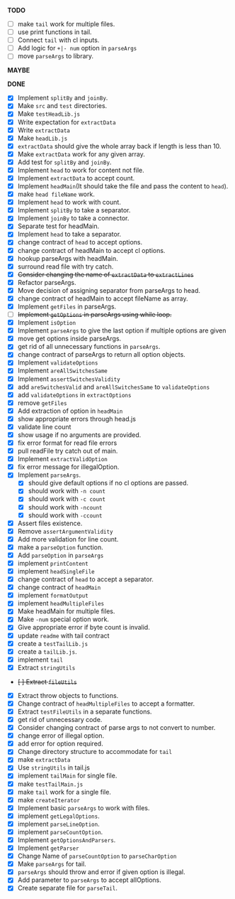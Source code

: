 **TODO**

- [ ] make `tail` work for multiple files.
- [ ] use print functions in tail.
- [ ] Connect `tail` with cl inputs.
- [ ] Add logic for `+|- num` option in `parseArgs`
- [ ] move `parseArgs` to library.

**MAYBE**


**DONE**

- [x] Implement `splitBy` and `joinBy`.
- [x] Make `src` and `test` directories.
- [x] Make `testHeadLib.js`
- [x] Write expectation for `extractData`
- [x] Write `extractData`
- [x] Make `headLib.js`
- [x] `extractData` should give the whole array back if length is less than 10.
- [x] Make `extractData` work for any given array.
- [x] Add test for `splitBy` and `joinBy`.
- [x] Implement `head` to work for content not file.
- [x] Implement  `extractData` to accept count.
- [x] Implement `headMain`(It should take the file and pass the content to `head`).
- [x] make `head fileName` work.
- [x] Implement `head` to work with count.
- [x] Implement `splitBy` to take a separator.
- [x] Implement `joinBy` to take a connector.
- [x] Separate test for headMain.
- [x] Implement `head` to take a separator.
- [x] change contract of `head` to accept options.
- [x] change contract of headMain to accept cl options.
- [x] hookup parseArgs with headMain.
- [x] surround read file with try catch.
- [x] ~~Consider changing the name of `extractData` to `extractLines`~~
- [x] Refactor parseArgs.
- [x] Move decision of assigning separator from parseArgs to head.
- [x] change contract of headMain to accept fileName as array.
- [x] Implement `getFiles` in parseArgs.
- [ ] ~~Implement `getOptions` in parseArgs using while loop.~~
- [x] Implement `isOption`
- [x] Implement `parseArgs` to give the last option if multiple options are given
- [x] move get options inside parseArgs.
- [x] get rid of all unnecessary functions in `parseArgs`.
- [x] change contract of parseArgs to return all option objects.
- [x] Implement `validateOptions`
- [x] Implement `areAllSwitchesSame`
- [x] Implement `assertSwitchesValidity`
- [x] add `areSwitchesValid` and `areAllSwitchesSame` to `validateOptions`
- [x] add `validateOptions` in `extractOptions`
- [x] remove `getFiles`
- [x] Add extraction of option in `headMain`
- [x] show appropriate errors through head.js
- [x] validate line count
- [x] show usage if no arguments are provided.
- [x] fix error format for read file errors
- [x] pull readFile try catch out of main.
- [x] Implement `extractValidOption`
- [x] fix error message for illegalOption. 
- [x] Implement `parseArgs`.
  - [x] should give default options if no cl options are passed.
  - [x] should work with `-n count`
  - [x] should work with `-c count `
  - [x] should work with `-ncount`
  - [x] should work with `-ccount`
- [x] Assert files existence.
- [x] Remove `assertArgumentValidity`
- [x] Add more validation for line count.
- [x] make a `parseOption` function.
- [x] Add `parseOption` in `parseArgs`
- [x] implement `printContent`
- [x] implement `headSingleFile`
- [x] change contract of `head` to accept a separator.
- [x] change contract of `headMain`
- [x] implement `formatOutput`
- [x] implement `headMultipleFiles`
- [x] Make headMain for multiple files.
- [x] Make `-num` special option work.
- [x] Give appropriate error if byte count is invalid.
- [x] update `readme` with tail contract
- [x] create a `testTailLib.js`
- [x] create a `tailLib.js`.
- [x] implement `tail`
- [x] Extract `stringUtils`
- ~~[ ] Extract `fileUtils`~~
- [x] Extract throw objects to functions.
- [x] Change contract of `headMultipleFiles` to accept a formatter.
- [x] Extract `testFileUtils` in a separate functions.
- [x] get rid of unnecessary code.
- [x] Consider changing contract of parse args to not convert to number.
- [x] change error of illegal option.
- [x] add error for option required.
- [x] Change directory structure to accommodate for `tail`
- [x] make `extractData`
- [x] Use `stringUtils` in tail.js
- [x] implement `tailMain` for single file.
- [x] make `testTailMain.js`
- [x] make `tail` work for a single file.
- [x] make `createIterator`
- [x] Implement basic `parseArgs` to work with files.
- [X] implement `getLegalOptions`.
- [x] implement `parseLineOption`.
- [x] implement `parseCountOption`.
- [x] Implement `getOptionsAndParsers`.
- [x] Implement `getParser`
- [x] Change Name of `parseCountOption` to `parseCharOption`
- [x] Make `parseArgs` for tail.
- [x] `parseArgs` should throw and error if given option is illegal.
- [x] Add parameter to `parseArgs` to accept allOptions.
- [x] Create separate file for `parseTail`.
